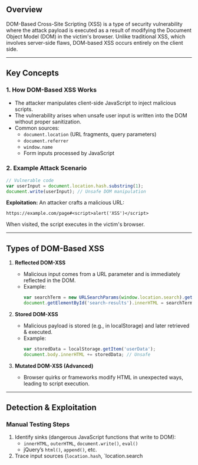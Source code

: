 
## **Overview**
DOM-Based Cross-Site Scripting (XSS) is a type of security vulnerability where the attack payload is executed as a result of modifying the Document Object Model (DOM) in the victim's browser. Unlike traditional XSS, which involves server-side flaws, DOM-based XSS occurs entirely on the client side.

---

## **Key Concepts**
### **1. How DOM-Based XSS Works**
- The attacker manipulates client-side JavaScript to inject malicious scripts.
- The vulnerability arises when unsafe user input is written into the DOM without proper sanitization.
- Common sources:
  - `document.location` (URL fragments, query parameters)
  - `document.referrer`
  - `window.name`
  - Form inputs processed by JavaScript

### **2. Example Attack Scenario**
```javascript
// Vulnerable code
var userInput = document.location.hash.substring(1);
document.write(userInput); // Unsafe DOM manipulation
```
**Exploitation:**
An attacker crafts a malicious URL:
```
https://example.com/page#<script>alert('XSS')</script>
```
When visited, the script executes in the victim's browser.

---

## **Types of DOM-Based XSS**
1. **Reflected DOM-XSS**  
   - Malicious input comes from a URL parameter and is immediately reflected in the DOM.
   - Example:  
     ```javascript
     var searchTerm = new URLSearchParams(window.location.search).get('q');
     document.getElementById('search-results').innerHTML = searchTerm; // Unsafe
     ```

2. **Stored DOM-XSS**  
   - Malicious payload is stored (e.g., in localStorage) and later retrieved & executed.
   - Example:  
     ```javascript
     var storedData = localStorage.getItem('userData');
     document.body.innerHTML += storedData; // Unsafe
     ```

3. **Mutated DOM-XSS (Advanced)**  
   - Browser quirks or frameworks modify HTML in unexpected ways, leading to script execution.

---

## **Detection & Exploitation**
### **Manual Testing Steps**
1. Identify sinks (dangerous JavaScript functions that write to DOM):
   - `innerHTML`, `outerHTML`, `document.write()`, `eval()`
   - jQuery’s `html()`, `append()`, etc.
2. Trace input sources (`location.hash`, `location.search